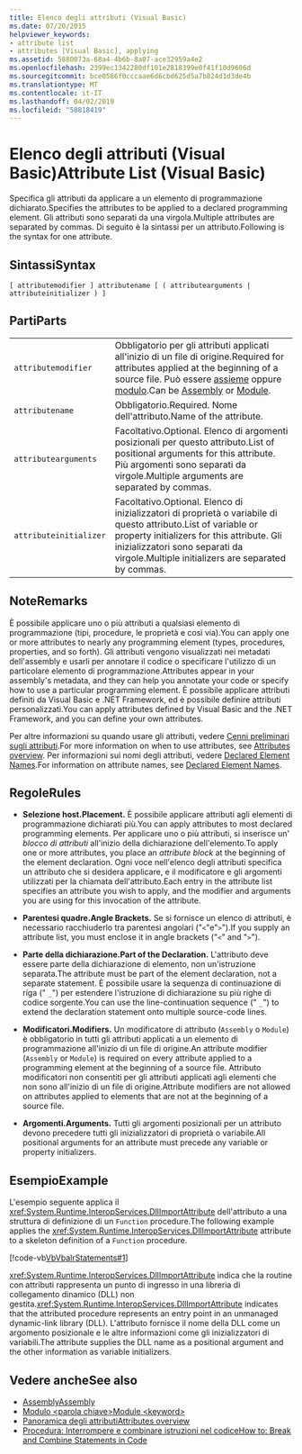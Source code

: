 ```yaml
---
title: Elenco degli attributi (Visual Basic)
ms.date: 07/20/2015
helpviewer_keywords:
- attribute list
- attributes [Visual Basic], applying
ms.assetid: 5880073a-68a4-4b6b-8a07-ace32959a4e2
ms.openlocfilehash: 2399ec1342280df101e2818399e0f41f10d9606d
ms.sourcegitcommit: bce0586f0cccaae6d6cbd625d5a7b824d1d3de4b
ms.translationtype: MT
ms.contentlocale: it-IT
ms.lasthandoff: 04/02/2019
ms.locfileid: "58818419"
---
```

# <a name="attribute-list-visual-basic"></a><span data-ttu-id="1e079-102">Elenco degli attributi (Visual Basic)</span><span class="sxs-lookup"><span data-stu-id="1e079-102">Attribute List (Visual Basic)</span></span>
<span data-ttu-id="1e079-103">Specifica gli attributi da applicare a un elemento di programmazione dichiarato.</span><span class="sxs-lookup"><span data-stu-id="1e079-103">Specifies the attributes to be applied to a declared programming element.</span></span> <span data-ttu-id="1e079-104">Gli attributi sono separati da una virgola.</span><span class="sxs-lookup"><span data-stu-id="1e079-104">Multiple attributes are separated by commas.</span></span> <span data-ttu-id="1e079-105">Di seguito è la sintassi per un attributo.</span><span class="sxs-lookup"><span data-stu-id="1e079-105">Following is the syntax for one attribute.</span></span>  
  
## <a name="syntax"></a><span data-ttu-id="1e079-106">Sintassi</span><span class="sxs-lookup"><span data-stu-id="1e079-106">Syntax</span></span>  
  
```  
[ attributemodifier ] attributename [ ( attributearguments | attributeinitializer ) ]  
```  
  
## <a name="parts"></a><span data-ttu-id="1e079-107">Parti</span><span class="sxs-lookup"><span data-stu-id="1e079-107">Parts</span></span>  
|||
|---|---|
|`attributemodifier`|<span data-ttu-id="1e079-108">Obbligatorio per gli attributi applicati all'inizio di un file di origine.</span><span class="sxs-lookup"><span data-stu-id="1e079-108">Required for attributes applied at the beginning of a source file.</span></span> <span data-ttu-id="1e079-109">Può essere [assieme](../../../visual-basic/language-reference/modifiers/assembly.md) oppure [modulo](../../../visual-basic/language-reference/modifiers/module-keyword.md).</span><span class="sxs-lookup"><span data-stu-id="1e079-109">Can be [Assembly](../../../visual-basic/language-reference/modifiers/assembly.md) or [Module](../../../visual-basic/language-reference/modifiers/module-keyword.md).</span></span>|
|`attributename`| <span data-ttu-id="1e079-110">Obbligatorio.</span><span class="sxs-lookup"><span data-stu-id="1e079-110">Required.</span></span> <span data-ttu-id="1e079-111">Nome dell'attributo.</span><span class="sxs-lookup"><span data-stu-id="1e079-111">Name of the attribute.</span></span>|
|`attributearguments`|<span data-ttu-id="1e079-112">Facoltativo.</span><span class="sxs-lookup"><span data-stu-id="1e079-112">Optional.</span></span> <span data-ttu-id="1e079-113">Elenco di argomenti posizionali per questo attributo.</span><span class="sxs-lookup"><span data-stu-id="1e079-113">List of positional arguments for this attribute.</span></span> <span data-ttu-id="1e079-114">Più argomenti sono separati da virgole.</span><span class="sxs-lookup"><span data-stu-id="1e079-114">Multiple arguments are separated by commas.</span></span>|
|`attributeinitializer`|<span data-ttu-id="1e079-115">Facoltativo.</span><span class="sxs-lookup"><span data-stu-id="1e079-115">Optional.</span></span> <span data-ttu-id="1e079-116">Elenco di inizializzatori di proprietà o variabile di questo attributo.</span><span class="sxs-lookup"><span data-stu-id="1e079-116">List of variable or property initializers for this attribute.</span></span> <span data-ttu-id="1e079-117">Gli inizializzatori sono separati da virgole.</span><span class="sxs-lookup"><span data-stu-id="1e079-117">Multiple initializers are separated by commas.</span></span>|
  
## <a name="remarks"></a><span data-ttu-id="1e079-118">Note</span><span class="sxs-lookup"><span data-stu-id="1e079-118">Remarks</span></span>  
 <span data-ttu-id="1e079-119">È possibile applicare uno o più attributi a qualsiasi elemento di programmazione (tipi, procedure, le proprietà e così via).</span><span class="sxs-lookup"><span data-stu-id="1e079-119">You can apply one or more attributes to nearly any programming element (types, procedures, properties, and so forth).</span></span> <span data-ttu-id="1e079-120">Gli attributi vengono visualizzati nei metadati dell'assembly e usarli per annotare il codice o specificare l'utilizzo di un particolare elemento di programmazione.</span><span class="sxs-lookup"><span data-stu-id="1e079-120">Attributes appear in your assembly's metadata, and they can help you annotate your code or specify how to use a particular programming element.</span></span> <span data-ttu-id="1e079-121">È possibile applicare attributi definiti da Visual Basic e .NET Framework, ed è possibile definire attributi personalizzati.</span><span class="sxs-lookup"><span data-stu-id="1e079-121">You can apply attributes defined by Visual Basic and the .NET Framework, and you can define your own attributes.</span></span>  

 <span data-ttu-id="1e079-122">Per altre informazioni su quando usare gli attributi, vedere [Cenni preliminari sugli attributi](../../../visual-basic/programming-guide/concepts/attributes/index.md).</span><span class="sxs-lookup"><span data-stu-id="1e079-122">For more information on when to use attributes, see [Attributes overview](../../../visual-basic/programming-guide/concepts/attributes/index.md).</span></span> <span data-ttu-id="1e079-123">Per informazioni sui nomi degli attributi, vedere [Declared Element Names](../../../visual-basic/programming-guide/language-features/declared-elements/declared-element-names.md).</span><span class="sxs-lookup"><span data-stu-id="1e079-123">For information on attribute names, see [Declared Element Names](../../../visual-basic/programming-guide/language-features/declared-elements/declared-element-names.md).</span></span>  
  
## <a name="rules"></a><span data-ttu-id="1e079-124">Regole</span><span class="sxs-lookup"><span data-stu-id="1e079-124">Rules</span></span>  
  
-   <span data-ttu-id="1e079-125">**Selezione host.**</span><span class="sxs-lookup"><span data-stu-id="1e079-125">**Placement.**</span></span> <span data-ttu-id="1e079-126">È possibile applicare attributi agli elementi di programmazione dichiarati più.</span><span class="sxs-lookup"><span data-stu-id="1e079-126">You can apply attributes to most declared programming elements.</span></span> <span data-ttu-id="1e079-127">Per applicare uno o più attributi, si inserisce un' *blocco di attributi* all'inizio della dichiarazione dell'elemento.</span><span class="sxs-lookup"><span data-stu-id="1e079-127">To apply one or more attributes, you place an *attribute block* at the beginning of the element declaration.</span></span> <span data-ttu-id="1e079-128">Ogni voce nell'elenco degli attributi specifica un attributo che si desidera applicare, e il modificatore e gli argomenti utilizzati per la chiamata dell'attributo.</span><span class="sxs-lookup"><span data-stu-id="1e079-128">Each entry in the attribute list specifies an attribute you wish to apply, and the modifier and arguments you are using for this invocation of the attribute.</span></span>  
  
-   <span data-ttu-id="1e079-129">**Parentesi quadre.**</span><span class="sxs-lookup"><span data-stu-id="1e079-129">**Angle Brackets.**</span></span> <span data-ttu-id="1e079-130">Se si fornisce un elenco di attributi, è necessario racchiuderlo tra parentesi angolari ("`<`"e"`>`").</span><span class="sxs-lookup"><span data-stu-id="1e079-130">If you supply an attribute list, you must enclose it in angle brackets ("`<`" and "`>`").</span></span>  
  
-   <span data-ttu-id="1e079-131">**Parte della dichiarazione.**</span><span class="sxs-lookup"><span data-stu-id="1e079-131">**Part of the Declaration.**</span></span> <span data-ttu-id="1e079-132">L'attributo deve essere parte della dichiarazione di elemento, non un'istruzione separata.</span><span class="sxs-lookup"><span data-stu-id="1e079-132">The attribute must be part of the element declaration, not a separate statement.</span></span> <span data-ttu-id="1e079-133">È possibile usare la sequenza di continuazione di riga (" `_`") per estendere l'istruzione di dichiarazione su più righe di codice sorgente.</span><span class="sxs-lookup"><span data-stu-id="1e079-133">You can use the line-continuation sequence (" `_`") to extend the declaration statement onto multiple source-code lines.</span></span>  
  
-   <span data-ttu-id="1e079-134">**Modificatori.**</span><span class="sxs-lookup"><span data-stu-id="1e079-134">**Modifiers.**</span></span> <span data-ttu-id="1e079-135">Un modificatore di attributo (`Assembly` o `Module`) è obbligatorio in tutti gli attributi applicati a un elemento di programmazione all'inizio di un file di origine.</span><span class="sxs-lookup"><span data-stu-id="1e079-135">An attribute modifier (`Assembly` or `Module`) is required on every attribute applied to a programming element at the beginning of a source file.</span></span> <span data-ttu-id="1e079-136">Attributo modificatori non consentiti per gli attributi applicati agli elementi che non sono all'inizio di un file di origine.</span><span class="sxs-lookup"><span data-stu-id="1e079-136">Attribute modifiers are not allowed on attributes applied to elements that are not at the beginning of a source file.</span></span>  
  
-   <span data-ttu-id="1e079-137">**Argomenti.**</span><span class="sxs-lookup"><span data-stu-id="1e079-137">**Arguments.**</span></span> <span data-ttu-id="1e079-138">Tutti gli argomenti posizionali per un attributo devono precedere tutti gli inizializzatori di proprietà o variabile.</span><span class="sxs-lookup"><span data-stu-id="1e079-138">All positional arguments for an attribute must precede any variable or property initializers.</span></span>  
  
## <a name="example"></a><span data-ttu-id="1e079-139">Esempio</span><span class="sxs-lookup"><span data-stu-id="1e079-139">Example</span></span>  
 <span data-ttu-id="1e079-140">L'esempio seguente applica il <xref:System.Runtime.InteropServices.DllImportAttribute> dell'attributo a una struttura di definizione di un `Function` procedure.</span><span class="sxs-lookup"><span data-stu-id="1e079-140">The following example applies the <xref:System.Runtime.InteropServices.DllImportAttribute> attribute to a skeleton definition of a `Function` procedure.</span></span>  
  
 [!code-vb[VbVbalrStatements#1](~/samples/snippets/visualbasic/VS_Snippets_VBCSharp/VbVbalrStatements/VB/Class1.vb#1)]  
  
 <span data-ttu-id="1e079-141"><xref:System.Runtime.InteropServices.DllImportAttribute> indica che la routine con attributi rappresenta un punto di ingresso in una libreria di collegamento dinamico (DLL) non gestita.</span><span class="sxs-lookup"><span data-stu-id="1e079-141"><xref:System.Runtime.InteropServices.DllImportAttribute> indicates that the attributed procedure represents an entry point in an unmanaged dynamic-link library (DLL).</span></span> <span data-ttu-id="1e079-142">L'attributo fornisce il nome della DLL come un argomento posizionale e le altre informazioni come gli inizializzatori di variabili.</span><span class="sxs-lookup"><span data-stu-id="1e079-142">The attribute supplies the DLL name as a positional argument and the other information as variable initializers.</span></span>  
  
## <a name="see-also"></a><span data-ttu-id="1e079-143">Vedere anche</span><span class="sxs-lookup"><span data-stu-id="1e079-143">See also</span></span>

- [<span data-ttu-id="1e079-144">Assembly</span><span class="sxs-lookup"><span data-stu-id="1e079-144">Assembly</span></span>](../../../visual-basic/language-reference/modifiers/assembly.md)
- [<span data-ttu-id="1e079-145">Modulo \<parola chiave></span><span class="sxs-lookup"><span data-stu-id="1e079-145">Module \<keyword></span></span>](../../../visual-basic/language-reference/modifiers/module-keyword.md)
- [<span data-ttu-id="1e079-146">Panoramica degli attributi</span><span class="sxs-lookup"><span data-stu-id="1e079-146">Attributes overview</span></span>](../../../visual-basic/programming-guide/concepts/attributes/index.md)
- [<span data-ttu-id="1e079-147">Procedura: Interrompere e combinare istruzioni nel codice</span><span class="sxs-lookup"><span data-stu-id="1e079-147">How to: Break and Combine Statements in Code</span></span>](../../../visual-basic/programming-guide/program-structure/how-to-break-and-combine-statements-in-code.md)
